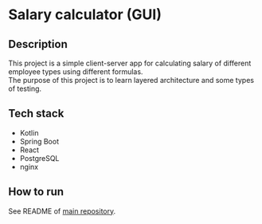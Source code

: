 # Salary calculator (GUI)

## Description

This project is a simple client-server app for calculating salary of
different employee types using different formulas.\
The purpose of this project is to learn layered architecture and
some types of testing.

## Tech stack

* Kotlin
* Spring Boot
* React
* PostgreSQL
* nginx

## How to run

See README of [main repository](https://github.com/hu553in/salary-calculator).
